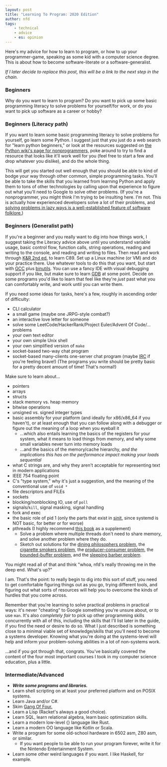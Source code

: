 ```yaml
---
layout: post
title: "Learning To Program: 2020 Edition"
author: nfd
tags:
    - technical
    - advice
    - es: opinion
---
```

Here's my advice for how to learn to program, 
or how to up your programmer-game,
speaking as some kid with a computer science degree.
This is about how to become software-literate or a software-generalist.

*If I later decide to replace this post, 
this will be a link to the next step in the chain.*

### Beginners
Why do you want to learn to program?
Do you want to pick up some basic programming literacy to solve problems for yourself/for work,
or do you want to pick up software as a career or hobby?

### Beginners (Literacy path)
If you want to learn some basic programming literacy to solve problems for yourself,
go learn some Python.
I suggest just that you just do a web search for "learn python beginners,"
or look at the resources suggested on 
[the Python wiki's page for nonprogrammers,](https://wiki.python.org/moin/BeginnersGuide/NonProgrammers)
poke around to try to find a resource that looks like it'll work well for you 
(feel free to start a few and drop whatever you dislike),
and do the whole thing.

This will get you started out well enough that
you should be able to kind of bodge your way through other common,
simple programming tasks.
You'll be able to take the skills that you learned from learning Python and
apply them to tons of other technologies by
calling upon that experience to figure out what you'll need to Google to solve other problems.
(If you're a nonprogrammer,
you might think I'm trying to be insulting here.
I'm not.
This is actually how experienced developers solve a lot of their problems,
and [solving problems in lazy ways is a well-established feature of software folklore.](http://blogoscoped.com/archive/2005-08-24-n14.html))

### Beginners (Generalist path)
If you're a beginner and you really want to dig into how things work,
I suggest taking the Literacy advice above until you understand
variable usage,
basic control flow,
function calls,
string operations,
reading and writing to the console,
and reading and writing to files.
Then read and work through [K&R 2nd ed.](https://en.wikipedia.org/wiki/The_C_Programming_Language)
to learn C89.
Set up a Linux machine (or VM) and do your practice there.
Use whatever tools to do this that you want,
but start with [GCC](https://gcc.gnu.org/) plus [binutils](https://www.gnu.org/software/binutils/).
You can use a fancy IDE with visual debugging support if you like,
but make sure to learn [GDB](https://www.gnu.org/software/gdb/) at some point.
Decide on some programs you'd like to learn that feel like they're *just* past what you can comfortably write,
and work until you can write them.

If you need some ideas for tasks, here's a few, roughly in ascending order of difficulty:
- CLI calculator
- a small game (maybe one JRPG-style combat?)
- an interactive love letter for someone
- solve some LeetCode/HackerRank/Project Euler/Advent Of Code/... problems
- your own text editor
- your own simple Unix shell
- your own simplified version of `make`
- socket-based two-way chat program
- socket-based many-clients one-server chat program (maybe [IRC](https://tools.ietf.org/html/rfc1459) if you're feeling brave!)
(The programs you write should be pretty basic for a pretty decent amount of time!
That's normal!)

Make sure to learn about...
- pointers
- arrays
- structs
- stack memory vs. heap memory
- bitwise operations
- unsigned vs. signed integer types
- basic assembly for your platform (and ideally for x86/x86_64 if you haven't), or at least enough that you can follow along with a debugger or figure out the meaning of a loop when you eyeball it
    - ...which also entails learning the basics of the registers for your system, what it means to load things from memory, and why some small variables never turn into memory loads
    - ...and the basics of the memory/cache hierarchy, *and the implications this has on the performance impact making your loads sequential*
- what C strings are, and why they aren't acceptable for representing text in modern applications
- IEEE 754 floating point
- C's "type system," why it's just a suggestion, and the meaning of the conventional use of `void *`
- file descriptors and FILEs
- sockets
- blocking/nonblocking IO, use of `poll` 
- signals/`kill`, signal masking, signal handling
- fork and exec
- the basic role of pid 1 (only the parts that exist in [sinit](https://git.suckless.org/sinit/file/sinit.c.html), since systemd is NOT basic, for better or for worse)
- pthreads (I highly recommend [this book](http://greenteapress.com/semaphores/LittleBookOfSemaphores.pdf) as a supplement)
   - Solve a problem where multiple threads don't need to share memory, and solve another problem where they do.
   - Sketch out solutions for the [dining philosophers problem](https://en.wikipedia.org/wiki/Dining_philosophers_problem), the [cigarette smokers problem](https://en.wikipedia.org/wiki/Cigarette_smokers_problem), the [producer-consumer problem](https://en.wikipedia.org/wiki/Producer%E2%80%93consumer_problem), the [bounded-buffer problem](https://en.wikipedia.org/wiki/Producer%E2%80%93consumer_problem), and the [sleeping barber problem](https://en.wikipedia.org/wiki/Producer%E2%80%93consumer_problem).

You might read all of that and think
"whoa, nfd's really throwing me in the deep end. What's up?"

I am.
That's the point:
to really begin to dig into this sort of stuff,
you need to get comfortable figuring things out as you go,
trying different tools,
and figuring out what sorts of resources will help you to
overcome the kinds of hurdles that you come across.

Remember that you're learning to solve practical problems in practical ways:
it's never "cheating" to Google something you're unsure about, or to use `man`.
It's also *completely fair* to pick up other programming skills concurrently with all of this,
including the skills that I'll list later in the guide,
if you find the need or desire to do so.
What I just described is something close to a minimal viable set of knowledge/skills that you'll need to become a systems developer.
Knowing what you're doing at the systems-level will help and inform your problem-solving abilities in a lot of
non-systems work.

...and if you got through that, congrats.
You've basically covered the content of the four most important courses I took in my computer science education,
plus a little.

### Intermediate/Advanced
- ***Write some programs and libraries.***
- Learn shell scripting on at least your preferred platform and on POSIX systems.
- Learn Java and/or C#.
- Skim [Gang Of Four.](https://en.wikipedia.org/wiki/Design_Patterns)
- Learn a Lisp (Racket's always a good choice).
- Learn SQL, learn relational algebra, learn basic optimization skills.
- Learn a modern low-level {} language like Rust.
- Learn a modern OO language like Kotlin or Scala.
- Write a program for some old-school hardware in 6502 asm, Z80 asm, or similar.
   - If you want people to be able to run your program forever, write it for the Nintendo Entertainment System.
- Learn some other weird languages if you want. I like Haskell, for example.
